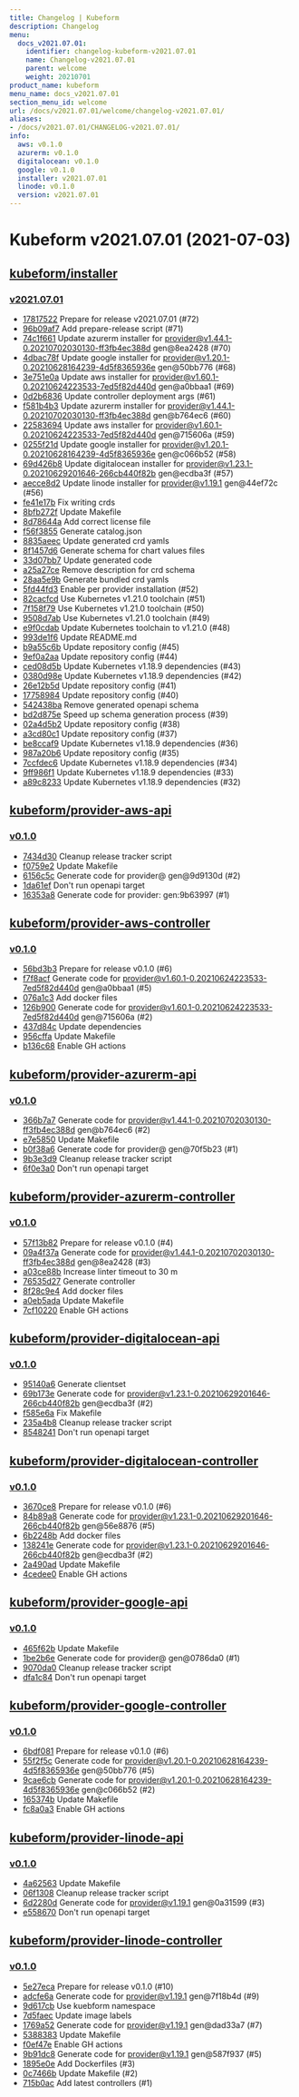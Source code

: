 ```yaml
---
title: Changelog | Kubeform
description: Changelog
menu:
  docs_v2021.07.01:
    identifier: changelog-kubeform-v2021.07.01
    name: Changelog-v2021.07.01
    parent: welcome
    weight: 20210701
product_name: kubeform
menu_name: docs_v2021.07.01
section_menu_id: welcome
url: /docs/v2021.07.01/welcome/changelog-v2021.07.01/
aliases:
- /docs/v2021.07.01/CHANGELOG-v2021.07.01/
info:
  aws: v0.1.0
  azurerm: v0.1.0
  digitalocean: v0.1.0
  google: v0.1.0
  installer: v2021.07.01
  linode: v0.1.0
  version: v2021.07.01
---
```


# Kubeform v2021.07.01 (2021-07-03)


## [kubeform/installer](https://github.com/kubeform/installer)

### [v2021.07.01](https://github.com/kubeform/installer/releases/tag/v2021.07.01)

- [17817522](https://github.com/kubeform/installer/commit/17817522) Prepare for release v2021.07.01 (#72)
- [96b09af7](https://github.com/kubeform/installer/commit/96b09af7) Add prepare-release script (#71)
- [74c1f661](https://github.com/kubeform/installer/commit/74c1f661) Update azurerm installer for provider@v1.44.1-0.20210702030130-ff3fb4ec388d gen@8ea2428 (#70)
- [4dbac78f](https://github.com/kubeform/installer/commit/4dbac78f) Update google installer for provider@v1.20.1-0.20210628164239-4d5f8365936e gen@50bb776 (#68)
- [3e751e0a](https://github.com/kubeform/installer/commit/3e751e0a) Update aws installer for provider@v1.60.1-0.20210624223533-7ed5f82d440d gen@a0bbaa1 (#69)
- [0d2b6836](https://github.com/kubeform/installer/commit/0d2b6836) Update controller deployment args (#61)
- [f581b4b3](https://github.com/kubeform/installer/commit/f581b4b3) Update azurerm installer for provider@v1.44.1-0.20210702030130-ff3fb4ec388d gen@b764ec6 (#60)
- [22583694](https://github.com/kubeform/installer/commit/22583694) Update aws installer for provider@v1.60.1-0.20210624223533-7ed5f82d440d gen@715606a (#59)
- [0255f21d](https://github.com/kubeform/installer/commit/0255f21d) Update google installer for provider@v1.20.1-0.20210628164239-4d5f8365936e gen@c066b52 (#58)
- [69d426b8](https://github.com/kubeform/installer/commit/69d426b8) Update digitalocean installer for provider@v1.23.1-0.20210629201646-266cb440f82b gen@ecdba3f (#57)
- [aecce8d2](https://github.com/kubeform/installer/commit/aecce8d2) Update linode installer for provider@v1.19.1 gen@44ef72c (#56)
- [fe41e17b](https://github.com/kubeform/installer/commit/fe41e17b) Fix writing crds
- [8bfb272f](https://github.com/kubeform/installer/commit/8bfb272f) Update Makefile
- [8d78644a](https://github.com/kubeform/installer/commit/8d78644a) Add correct license file
- [f56f3855](https://github.com/kubeform/installer/commit/f56f3855) Generate catalog.json
- [8835aeec](https://github.com/kubeform/installer/commit/8835aeec) Update generated crd yamls
- [8f1457d6](https://github.com/kubeform/installer/commit/8f1457d6) Generate schema for chart values files
- [33d07bb7](https://github.com/kubeform/installer/commit/33d07bb7) Update generated code
- [a25a27ce](https://github.com/kubeform/installer/commit/a25a27ce) Remove description for crd schema
- [28aa5e9b](https://github.com/kubeform/installer/commit/28aa5e9b) Generate bundled crd yamls
- [5fd44fd3](https://github.com/kubeform/installer/commit/5fd44fd3) Enable per provider installation (#52)
- [82cacfcd](https://github.com/kubeform/installer/commit/82cacfcd) Use Kubernetes v1.21.0 toolchain (#51)
- [7f158f79](https://github.com/kubeform/installer/commit/7f158f79) Use Kubernetes v1.21.0 toolchain (#50)
- [9508d7ab](https://github.com/kubeform/installer/commit/9508d7ab) Use Kubernetes v1.21.0 toolchain (#49)
- [e9f0cdab](https://github.com/kubeform/installer/commit/e9f0cdab) Update Kubernetes toolchain to v1.21.0 (#48)
- [993de1f6](https://github.com/kubeform/installer/commit/993de1f6) Update README.md
- [b9a55c6b](https://github.com/kubeform/installer/commit/b9a55c6b) Update repository config (#45)
- [9ef0a2aa](https://github.com/kubeform/installer/commit/9ef0a2aa) Update repository config (#44)
- [ced08d5b](https://github.com/kubeform/installer/commit/ced08d5b) Update Kubernetes v1.18.9 dependencies (#43)
- [0380d98e](https://github.com/kubeform/installer/commit/0380d98e) Update Kubernetes v1.18.9 dependencies (#42)
- [26e12b5d](https://github.com/kubeform/installer/commit/26e12b5d) Update repository config (#41)
- [17758984](https://github.com/kubeform/installer/commit/17758984) Update repository config (#40)
- [542438ba](https://github.com/kubeform/installer/commit/542438ba) Remove generated openapi schema
- [bd2d875e](https://github.com/kubeform/installer/commit/bd2d875e) Speed up schema generation process (#39)
- [02a4d5b2](https://github.com/kubeform/installer/commit/02a4d5b2) Update repository config (#38)
- [a3cd80c1](https://github.com/kubeform/installer/commit/a3cd80c1) Update repository config (#37)
- [be8ccaf9](https://github.com/kubeform/installer/commit/be8ccaf9) Update Kubernetes v1.18.9 dependencies (#36)
- [987a20b6](https://github.com/kubeform/installer/commit/987a20b6) Update repository config (#35)
- [7ccfdec6](https://github.com/kubeform/installer/commit/7ccfdec6) Update Kubernetes v1.18.9 dependencies (#34)
- [9ff986f1](https://github.com/kubeform/installer/commit/9ff986f1) Update Kubernetes v1.18.9 dependencies (#33)
- [a89c8233](https://github.com/kubeform/installer/commit/a89c8233) Update Kubernetes v1.18.9 dependencies (#32)



## [kubeform/provider-aws-api](https://github.com/kubeform/provider-aws-api)

### [v0.1.0](https://github.com/kubeform/provider-aws-api/releases/tag/v0.1.0)

- [7434d30](https://github.com/kubeform/provider-aws-api/commit/7434d30) Cleanup release tracker script
- [f0759e2](https://github.com/kubeform/provider-aws-api/commit/f0759e2) Update Makefile
- [6156c5c](https://github.com/kubeform/provider-aws-api/commit/6156c5c) Generate code for provider@ gen@9d9130d (#2)
- [1da61ef](https://github.com/kubeform/provider-aws-api/commit/1da61ef) Don't run openapi target
- [16353a8](https://github.com/kubeform/provider-aws-api/commit/16353a8) Generate code for provider: gen:9b63997 (#1)



## [kubeform/provider-aws-controller](https://github.com/kubeform/provider-aws-controller)

### [v0.1.0](https://github.com/kubeform/provider-aws-controller/releases/tag/v0.1.0)

- [56bd3b3](https://github.com/kubeform/provider-aws-controller/commit/56bd3b3) Prepare for release v0.1.0 (#6)
- [f7f8acf](https://github.com/kubeform/provider-aws-controller/commit/f7f8acf) Generate code for provider@v1.60.1-0.20210624223533-7ed5f82d440d gen@a0bbaa1 (#5)
- [076a1c3](https://github.com/kubeform/provider-aws-controller/commit/076a1c3) Add docker files
- [126b900](https://github.com/kubeform/provider-aws-controller/commit/126b900) Generate code for provider@v1.60.1-0.20210624223533-7ed5f82d440d gen@715606a (#2)
- [437d84c](https://github.com/kubeform/provider-aws-controller/commit/437d84c) Update dependencies
- [956cffa](https://github.com/kubeform/provider-aws-controller/commit/956cffa) Update Makefile
- [b136c68](https://github.com/kubeform/provider-aws-controller/commit/b136c68) Enable GH actions



## [kubeform/provider-azurerm-api](https://github.com/kubeform/provider-azurerm-api)

### [v0.1.0](https://github.com/kubeform/provider-azurerm-api/releases/tag/v0.1.0)

- [366b7a7](https://github.com/kubeform/provider-azurerm-api/commit/366b7a7) Generate code for provider@v1.44.1-0.20210702030130-ff3fb4ec388d gen@b764ec6 (#2)
- [e7e5850](https://github.com/kubeform/provider-azurerm-api/commit/e7e5850) Update Makefile
- [b0f38a6](https://github.com/kubeform/provider-azurerm-api/commit/b0f38a6) Generate code for provider@ gen@70f5b23 (#1)
- [9b3e3d9](https://github.com/kubeform/provider-azurerm-api/commit/9b3e3d9) Cleanup release tracker script
- [6f0e3a0](https://github.com/kubeform/provider-azurerm-api/commit/6f0e3a0) Don't run openapi target



## [kubeform/provider-azurerm-controller](https://github.com/kubeform/provider-azurerm-controller)

### [v0.1.0](https://github.com/kubeform/provider-azurerm-controller/releases/tag/v0.1.0)

- [57f13b82](https://github.com/kubeform/provider-azurerm-controller/commit/57f13b82) Prepare for release v0.1.0 (#4)
- [09a4f37a](https://github.com/kubeform/provider-azurerm-controller/commit/09a4f37a) Generate code for provider@v1.44.1-0.20210702030130-ff3fb4ec388d gen@8ea2428 (#3)
- [a03ce88b](https://github.com/kubeform/provider-azurerm-controller/commit/a03ce88b) Increase linter timeout to 30 m
- [76535d27](https://github.com/kubeform/provider-azurerm-controller/commit/76535d27) Generate controller
- [8f28c9e4](https://github.com/kubeform/provider-azurerm-controller/commit/8f28c9e4) Add docker files
- [a0eb5ada](https://github.com/kubeform/provider-azurerm-controller/commit/a0eb5ada) Update Makefile
- [7cf10220](https://github.com/kubeform/provider-azurerm-controller/commit/7cf10220) Enable GH actions



## [kubeform/provider-digitalocean-api](https://github.com/kubeform/provider-digitalocean-api)

### [v0.1.0](https://github.com/kubeform/provider-digitalocean-api/releases/tag/v0.1.0)

- [95140a6](https://github.com/kubeform/provider-digitalocean-api/commit/95140a6) Generate clientset
- [69b173e](https://github.com/kubeform/provider-digitalocean-api/commit/69b173e) Generate code for provider@v1.23.1-0.20210629201646-266cb440f82b gen@ecdba3f (#2)
- [f585e6a](https://github.com/kubeform/provider-digitalocean-api/commit/f585e6a) Fix Makefile
- [235a4b8](https://github.com/kubeform/provider-digitalocean-api/commit/235a4b8) Cleanup release tracker script
- [8548241](https://github.com/kubeform/provider-digitalocean-api/commit/8548241) Don't run openapi target



## [kubeform/provider-digitalocean-controller](https://github.com/kubeform/provider-digitalocean-controller)

### [v0.1.0](https://github.com/kubeform/provider-digitalocean-controller/releases/tag/v0.1.0)

- [3670ce8](https://github.com/kubeform/provider-digitalocean-controller/commit/3670ce8) Prepare for release v0.1.0 (#6)
- [84b89a8](https://github.com/kubeform/provider-digitalocean-controller/commit/84b89a8) Generate code for provider@v1.23.1-0.20210629201646-266cb440f82b gen@56e8876 (#5)
- [6b2248b](https://github.com/kubeform/provider-digitalocean-controller/commit/6b2248b) Add docker files
- [138241e](https://github.com/kubeform/provider-digitalocean-controller/commit/138241e) Generate code for provider@v1.23.1-0.20210629201646-266cb440f82b gen@ecdba3f (#2)
- [2a490ad](https://github.com/kubeform/provider-digitalocean-controller/commit/2a490ad) Update Makefile
- [4cedee0](https://github.com/kubeform/provider-digitalocean-controller/commit/4cedee0) Enable GH actions



## [kubeform/provider-google-api](https://github.com/kubeform/provider-google-api)

### [v0.1.0](https://github.com/kubeform/provider-google-api/releases/tag/v0.1.0)

- [465f62b](https://github.com/kubeform/provider-google-api/commit/465f62b) Update Makefile
- [1be2b6e](https://github.com/kubeform/provider-google-api/commit/1be2b6e) Generate code for provider@ gen@0786da0 (#1)
- [9070da0](https://github.com/kubeform/provider-google-api/commit/9070da0) Cleanup release tracker script
- [dfa1c84](https://github.com/kubeform/provider-google-api/commit/dfa1c84) Don't run openapi target



## [kubeform/provider-google-controller](https://github.com/kubeform/provider-google-controller)

### [v0.1.0](https://github.com/kubeform/provider-google-controller/releases/tag/v0.1.0)

- [6bdf081](https://github.com/kubeform/provider-google-controller/commit/6bdf081) Prepare for release v0.1.0 (#6)
- [55f2f5c](https://github.com/kubeform/provider-google-controller/commit/55f2f5c) Generate code for provider@v1.20.1-0.20210628164239-4d5f8365936e gen@50bb776 (#5)
- [9cae6cb](https://github.com/kubeform/provider-google-controller/commit/9cae6cb) Generate code for provider@v1.20.1-0.20210628164239-4d5f8365936e gen@c066b52 (#2)
- [165374b](https://github.com/kubeform/provider-google-controller/commit/165374b) Update Makefile
- [fc8a0a3](https://github.com/kubeform/provider-google-controller/commit/fc8a0a3) Enable GH actions



## [kubeform/provider-linode-api](https://github.com/kubeform/provider-linode-api)

### [v0.1.0](https://github.com/kubeform/provider-linode-api/releases/tag/v0.1.0)

- [4a62563](https://github.com/kubeform/provider-linode-api/commit/4a62563) Update Makefile
- [06f1308](https://github.com/kubeform/provider-linode-api/commit/06f1308) Cleanup release tracker script
- [6d2280d](https://github.com/kubeform/provider-linode-api/commit/6d2280d) Generate code for provider@v1.19.1 gen@0a31599 (#3)
- [e558670](https://github.com/kubeform/provider-linode-api/commit/e558670) Don't run openapi target



## [kubeform/provider-linode-controller](https://github.com/kubeform/provider-linode-controller)

### [v0.1.0](https://github.com/kubeform/provider-linode-controller/releases/tag/v0.1.0)

- [5e27eca](https://github.com/kubeform/provider-linode-controller/commit/5e27eca) Prepare for release v0.1.0 (#10)
- [adcfe6a](https://github.com/kubeform/provider-linode-controller/commit/adcfe6a) Generate code for provider@v1.19.1 gen@7f18b4d (#9)
- [9d617cb](https://github.com/kubeform/provider-linode-controller/commit/9d617cb) Use kuebform namespace
- [7d5faec](https://github.com/kubeform/provider-linode-controller/commit/7d5faec) Update image labels
- [1769a52](https://github.com/kubeform/provider-linode-controller/commit/1769a52) Generate code for provider@v1.19.1 gen@dad33a7 (#7)
- [5388383](https://github.com/kubeform/provider-linode-controller/commit/5388383) Update Makefile
- [f0ef47e](https://github.com/kubeform/provider-linode-controller/commit/f0ef47e) Enable GH actions
- [9b91dc8](https://github.com/kubeform/provider-linode-controller/commit/9b91dc8) Generate code for provider@v1.19.1 gen@587f937 (#5)
- [1895e0e](https://github.com/kubeform/provider-linode-controller/commit/1895e0e) Add Dockerfiles (#3)
- [0c7466b](https://github.com/kubeform/provider-linode-controller/commit/0c7466b) Update Makefile (#2)
- [715b0ac](https://github.com/kubeform/provider-linode-controller/commit/715b0ac) Add latest controllers (#1)




